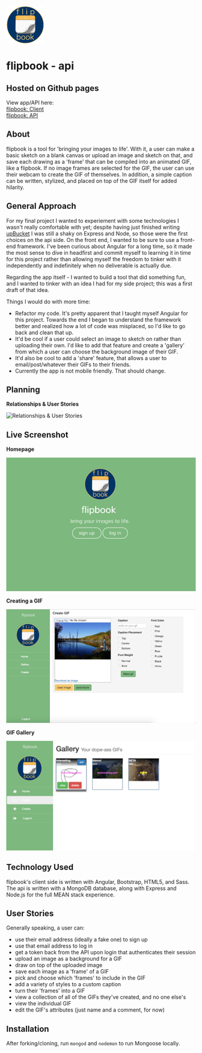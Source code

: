 ![Logo](logo_small.png)

# flipbook - api

## Hosted on Github pages

View app/API here:
<br>[flipbook: Client](http://apalmer0.github.io/gym-news-front-end/index.html)
<br>[flipbook: API](https://gym-news.herokuapp.com/)

## About

flipbook is a tool for 'bringing your images to life'. With it, a user can
make a basic sketch on a blank canvas or upload an image and sketch on that,
and save each drawing as a 'frame' that
can be compiled into an animated GIF, like a
flipbook. If no image frames are selected for the GIF, the user can
use their webcam to create the GIF of themselves. In addition,
a simple caption can
be written, stylized, and placed on top of the GIF itself for added hilarity.

## General Approach

For my final project I wanted to experiement with some technologies I wasn't
really comfortable with yet; despite having just finished writing
[upBucket](http://apalmer0.github.io/upbucket-client/index.html) I was still a
shaky on Express and Node, so those were the first choices on the api
side. On the front end, I wanted to be sure to use a front-end framework. I've
been curious about Angular for a long time, so it made the most sense to dive in
headfirst and commit myself to learning it in time for this project rather than
allowing myself the freedom to tinker with it independently and indefinitely
when no deliverable is actually due.

Regarding the app itself - I wanted to build a tool that did something fun, and
I wanted to tinker with an idea I had for my side project; this was a first
draft of that idea.

Things I would do with more time:

-   Refactor my code. It's pretty apparent that I taught myself
  Angular for this project. Towards the end I began to understand
  the framework better and realized how a lot of code was misplaced,
  so I'd like to go back and clean that up.
-   It'd be cool if a user could select an
image to sketch on rather than uploading their own. I'd like to add
that feature and create a 'gallery' from which a user
can choose the background image of their GIF.
-   It'd also be cool to add a 'share' feature, that allows a user
to email/post/whatever their GIFs to their friends.
-   Currently the app is not mobile friendly. That should change.

## Planning

**Relationships & User Stories**

![Relationships & User Stories](relationships.png)

## Live Screenshot

**Homepage**

![Homepage experience](screenshot_homepage.png)

**Creating a GIF**

![Create GIF experience](screenshot_create_gif.png)

**GIF Gallery**

![GIF Gallery experience](screenshot_gallery.png)

## Technology Used

flipbook's client side is written with Angular, Bootstrap, HTML5, and Sass. The
api is written with a MongoDB database, along with Express and Node.js for the
full MEAN stack experience.

## User Stories

Generally speaking, a user can:

-   use their email address (ideally a fake one) to sign up
-   use that email address to log in
-   get a token back from the API upon login that authenticates their session
-   upload an image as a background for a GIF
-   draw on top of the uploaded image
-   save each image as a 'frame' of a GIF
-   pick and choose which 'frames' to include in the GIF
-   add a variety of styles to a custom caption
-   turn their 'frames' into a GIF
-   view a collection of all of the GIFs they've created, and no one else's
-   view the individual GIF
-   edit the GIF's attributes (just name and a comment, for now)

## Installation

After forking/cloning, run `mongod` and `nodemon` to run Mongoose locally.
